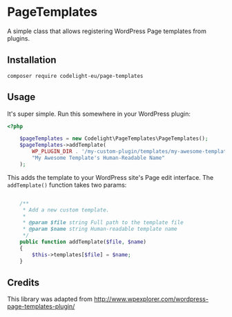 # PageTemplates
A simple class that allows registering WordPress Page templates from plugins.

## Installation
```
composer require codelight-eu/page-templates
```

## Usage

It's super simple. Run this somewhere in your WordPress plugin:

```php
<?php

    $pageTemplates = new Codelight\PageTemplates\PageTemplates();
    $pageTemplates->addTemplate(
        WP_PLUGIN_DIR . '/my-custom-plugin/templates/my-awesome-template.php',
        "My Awesome Template's Human-Readable Name"
    );
```

This adds the template to your WordPress site's Page edit interface.
The ``addTemplate()`` function takes two params:

```php

    /**
     * Add a new custom template.
     *
     * @param $file string Full path to the template file
     * @param $name string Human-readable template name
     */
    public function addTemplate($file, $name)
    {
        $this->templates[$file] = $name;
    }
```
## Credits
This library was adapted from http://www.wpexplorer.com/wordpress-page-templates-plugin/
